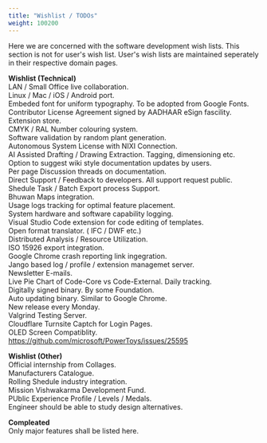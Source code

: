 ```yaml
---
title: "Wishlist / TODOs"
weight: 100200
---
```

Here we are concerned with the software development wish lists. This section is not for user's wish list. User's wish lists are maintained seperately in their respective domain pages.

**Wishlist (Technical)**  
LAN / Small Office live collaboration.  
Linux / Mac / iOS / Android port.  
Embeded font for uniform typography. To be adopted from Google Fonts.  
Contributor License Agreement signed by AADHAAR eSign fascility.  
Extension store.  
CMYK / RAL Number colouring system.  
Software validation by random plant generation.  
Autonomous System License with NIXI Connection.  
AI Assisted Drafting / Drawing Extraction. Tagging, dimensioning etc.  
Option to suggest wiki style documentation updates by users.  
Per page Discussion threads on documentation.  
Direct Support / Feedback to developers. All support request public.  
Shedule Task / Batch Export process Support.  
Bhuwan Maps integration.  
Usage logs tracking for optimal feature placement.  
System hardware and software capability logging.  
Visual Studio Code extension for code editing of templates.  
Open format translator. ( IFC / DWF etc.)  
Distributed Analysis / Resource Utilization.  
ISO 15926 export integration.  
Google Chrome crash reporting link ingegration.  
Jango based log / profile / extension managemet server.  
Newsletter E-mails.  
Live Pie Chart of Code-Core vs Code-External. Daily tracking.  
Digitally signed binary. By some Foundation.  
Auto updating binary. Similar to Google Chrome.  
New release every Monday.  
Valgrind Testing Server.  
Cloudflare Turnsite Captch for Login Pages.  
OLED Screen Compatiblity. https://github.com/microsoft/PowerToys/issues/25595   

**Wishlist (Other)**  
Official internship from Collages.  
Manufacturers Catalogue.  
Rolling Shedule industry integration.  
Mission Vishwakarma Development Fund.  
PUblic Experience Profile / Levels / Medals.  
Engineer should be able to study design alternatives.  

**Compleated**  
Only major features shall be listed here.  
